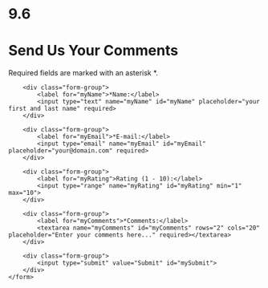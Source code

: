 # 9.6
<!DOCTYPE html>
<html lang="en">
<head>
    <meta charset="utf-8">
    <title>Comment Form</title>
    <style>
        form {
            min-width: 400px;
        }
        label {
            width: 150px;
            display: inline-block;
        }
        #mySubmit {
            margin-left: 160px;
        }
    </style>
</head>
<body>
    <form method="post" action="http://webdevbasics.net/scripts/demo.php">
        <h1>Send Us Your Comments</h1>
        <p>Required fields are marked with an asterisk *.</p>

        <div class="form-group">
            <label for="myName">*Name:</label>
            <input type="text" name="myName" id="myName" placeholder="your first and last name" required>
        </div>

        <div class="form-group">
            <label for="myEmail">*E-mail:</label>
            <input type="email" name="myEmail" id="myEmail" placeholder="your@domain.com" required>
        </div>

        <div class="form-group">
            <label for="myRating">Rating (1 - 10):</label>
            <input type="range" name="myRating" id="myRating" min="1" max="10">
        </div>

        <div class="form-group">
            <label for="myComments">*Comments:</label>
            <textarea name="myComments" id="myComments" rows="2" cols="20" placeholder="Enter your comments here..." required></textarea>
        </div>

        <div class="form-group">
            <input type="submit" value="Submit" id="mySubmit">
        </div>
    </form>
</body>
</html>
